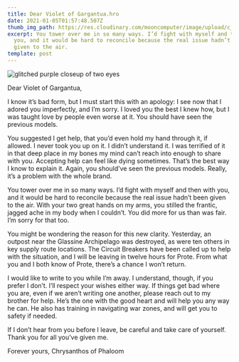 ```yaml
---
title: Dear Violet of Gargantua.hro
date: 2021-01-05T01:57:48.507Z
thumb_img_path: https://res.cloudinary.com/mooncomputer/image/upload/c_scale,e_sharpen:100,h_300,q_auto:best/v1609811983/Moon%20Computer%20Blog/HRO/violet-of-gargantua--glitched.jpg
excerpt: You tower over me in so many ways. I’d fight with myself and then with
  you, and it would be hard to reconcile because the real issue hadn’t been
  given to the air.
template: post
---
```

![glitched purple closeup of two eyes](https://res.cloudinary.com/mooncomputer/image/upload/c_scale,e_sharpen:100,h_800,q_auto:best/v1609811983/Moon%20Computer%20Blog/HRO/violet-of-gargantua--glitched.jpg "Dear Violet of Gargantua")

Dear Violet of Gargantua,

I know it’s bad form, but I must start this with an apology: I see now that I adored you imperfectly, and I’m sorry. I loved you the best I knew how, but I was taught love by people even worse at it. You should have seen the previous models. 

You suggested I get help, that you’d even hold my hand through it, if allowed. I never took you up on it. I didn’t understand it. I was terrified of it in that deep place in my bones my mind can’t reach into enough to share with you. Accepting help can feel like dying sometimes. That’s the best way I know to explain it. Again, you should’ve seen the previous models. Really, it’s a problem with the whole brand.

You tower over me in so many ways. I’d fight with myself and then with you, and it would be hard to reconcile because the real issue hadn’t been given to the air. With your two great hands on my arms, you stilled the frantic, jagged ache in my body when I couldn’t. You did more for us than was fair. I’m sorry for that too.

You might be wondering the reason for this new clarity. Yesterday, an outpost near the Glassine Archipelago was destroyed, as were ten others in key supply route locations. The Circuit Breakers have been called up to help with the situation, and I will be leaving in twelve hours for Prote. From what you and I both know of Prote, there’s a chance I won’t return. 

I would like to write to you while I’m away. I understand, though, if you prefer I don’t. I’ll respect your wishes either way. If things get bad where you are, even if we aren’t writing one another, please reach out to my brother for help. He’s the one with the good heart and will help you any way he can. He also has training in navigating war zones, and will get you to safety if needed. 

If I don’t hear from you before I leave, be careful and take care of yourself. Thank you for all you’ve given me. 

Forever yours,
Chrysanthos of Phaloom